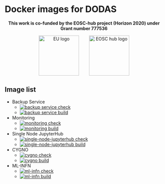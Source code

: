 # Docker images for DODAS

<p align='center'>
  <b>This work is co-funded by the EOSC-hub project (Horizon 2020) under Grant number 777536</b>
</p>
<p align='center'>
    <img height="128px" width="auto" alt="EU logo" src="https://github.com/DODAS-TS/dodas-templates/raw/master/docs/img/eu-logo.jpeg" />
    <span>&nbsp;&nbsp;&nbsp;&nbsp;&nbsp;&nbsp;</span>
    <img height="128px" width="auto" alt="EOSC hub logo" src="https://github.com/DODAS-TS/dodas-templates/raw/master/docs/img/eosc-hub-web.png" />
</p>

## Image list

- Backup Service
  - [![backup service check](https://github.com/DODAS-TS/dodas-docker-images/actions/workflows/backup-service-check.yaml/badge.svg)](https://github.com/DODAS-TS/dodas-docker-images/actions/workflows/backup-service-check.yaml)
  - [![backup service build](https://github.com/DODAS-TS/dodas-docker-images/actions/workflows/backup-service-build.yaml/badge.svg)](https://github.com/DODAS-TS/dodas-docker-images/actions/workflows/backup-service-build.yaml)
- Monitoring 
  - [![monitoring check](https://github.com/DODAS-TS/dodas-docker-images/actions/workflows/monitoring-check.yaml/badge.svg)](https://github.com/DODAS-TS/dodas-docker-images/actions/workflows/monitoring-check.yaml)
  - [![monitoring build](https://github.com/DODAS-TS/dodas-docker-images/actions/workflows/monitoring-build.yaml/badge.svg)](https://github.com/DODAS-TS/dodas-docker-images/actions/workflows/monitoring-build.yaml)
- Single Node JupyterHub
  - [![single-node-jupyterhub check](https://github.com/DODAS-TS/dodas-docker-images/actions/workflows/single-node-jupyterhub-check.yaml/badge.svg)](https://github.com/DODAS-TS/dodas-docker-images/actions/workflows/single-node-jupyterhub-check.yaml)
  - [![single-node-jupyterhub build](https://github.com/DODAS-TS/dodas-docker-images/actions/workflows/single-node-jupyterhub-build.yaml/badge.svg)](https://github.com/DODAS-TS/dodas-docker-images/actions/workflows/single-node-jupyterhub-build.yaml)
- CYGNO
  - [![cygno check](https://github.com/DODAS-TS/dodas-docker-images/actions/workflows/cygno-check.yaml/badge.svg)](https://github.com/DODAS-TS/dodas-docker-images/actions/workflows/cygno-check.yaml)
  - [![cygno build](https://github.com/DODAS-TS/dodas-docker-images/actions/workflows/cygno-build.yaml/badge.svg)](https://github.com/DODAS-TS/dodas-docker-images/actions/workflows/cygno-build.yaml)
- ML-INFN
  - [![ml-infn check](https://github.com/DODAS-TS/dodas-docker-images/actions/workflows/ml-infn-check.yaml/badge.svg)](https://github.com/DODAS-TS/dodas-docker-images/actions/workflows/ml-infn-check.yaml)
  - [![ml-infn build](https://github.com/DODAS-TS/dodas-docker-images/actions/workflows/ml-infn-build.yaml/badge.svg)](https://github.com/DODAS-TS/dodas-docker-images/actions/workflows/ml-infn-build.yaml)
